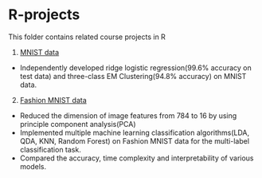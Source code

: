 # R-projects
This folder contains related course projects in R

1. [MNIST data](./Kailin_Wang_BIOSTAT615_Midterm_Project_Fall_2021.ipynb)
- Independently developed ridge logistic regression(99.6% accuracy on test data) and three-class EM Clustering(94.8% accuracy) on MNIST data.

2. [Fashion MNIST data](./fashion_mnist%20Kailin_Wang.pdf)

- Reduced the dimension of image features from 784 to 16 by using principle component analysis(PCA)
- Implemented multiple machine learning classification algorithms(LDA, QDA, KNN, Random Forest) on Fashion MNIST data for the multi-label classification task.
- Compared the accuracy, time complexity and interpretability of various models.

